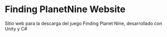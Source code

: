 # Finding PlanetNine Website

Sitio web para la descarga del juego Finding Planet Nine, desarrollado con Unity y C#
